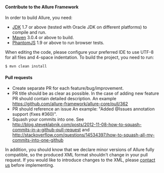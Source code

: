 #### Contribute to the Allure Framework
In order to build Allure, you need:
* [JDK](http://java.sun.com/) 1.7 or above (tested with Oracle JDK on different platforms) to compile and run.
* [Maven](http://maven.apache.org/) 3.0.4 or above to build.
* [PhantomJS](http://phantomjs.org/) 1.9 or above to run browser tests.

When editing the code, please configure your preferred IDE to use UTF-8 for all files and 4-space indentation. To build the project, you need to run:
```bash
$ mvn clean install
```

#### Pull requests 

* Create separate PR for each feature/bug/improvement.
* PR title should be as clear as possible. In the case of adding new feature PR should contain detailed description. An example https://github.com/allure-framework/allure-core/pull/362 
* PR should reference an issue An example: "Added @Issues annotation support (fixes #360)".
* Squash your commits into one. See http://blog.steveklabnik.com/posts/2012-11-08-how-to-squash-commits-in-a-github-pull-request and http://stackoverflow.com/questions/14534397/how-to-squash-all-my-commits-into-one-github

In addition, you should know that we declare minor versions of Allure fully compatible, so the produced XML format shouldn't change in your pull request. If you would like to introduce changes to the XML, please [contact us](mailto:allure@yandex-team.ru) before implementing.
